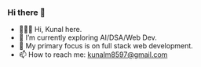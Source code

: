### Hi there 👋

- 🧍🏽‍♂️ Hi, Kunal here.
- 🔭 I’m currently exploring AI/DSA/Web Dev.
- 🌱 My primary focus is on full stack web development.
- 📫 How to reach me: kunalm8597@gmail.com



